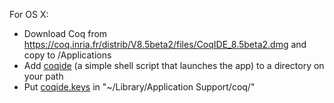 For OS X:

- Download Coq from <https://coq.inria.fr/distrib/V8.5beta2/files/CoqIDE_8.5beta2.dmg> and copy to /Applications
- Add [coqide](../bin/coqide) (a simple shell script that launches the app) to a directory on your path
- Put [coqide.keys](./coqide.keys) in "~/Library/Application Support/coq/"
